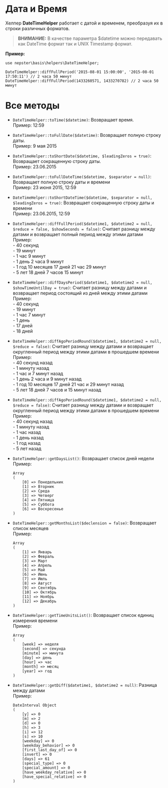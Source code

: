 # Дата и Время

Хелпер **DateTimeHelper** работает с датой и временем, преобразуя их в строки различных форматов.


> **ВНИМАНИЕ:** В качестве параметра $datetime можно передавать как DateTime формат так и UNIX Timestamp формат.


**Пример:**

```
use nepster\basis\helpers\DateTimeHelper;
```

```
DateTimeHelper::diffFullPeriod('2015-08-01 15:00:00', '2015-08-01 17:50:11') // 2 часа 50 минут
DateTimeHelper::diffFullPeriod(1433260571, 1433270782) // 2 часа 50 минут
```


# Все методы

* ``DateTimeHelper::toTime($datetime)``: Возвращает время.
    <br/>Пример: 12:59
    
    
* ``DateTimeHelper::toFullDate($datetime)``: Возвращает полную строку даты.
    <br/>Пример: 9 мая 2015
    
    
* ``DateTimeHelper::toShortDate($datetime, $leadingZeros = true)``: Возвращает сокращенную строку даты.
    <br/>Пример: 23.06.2015
    
    
* ``DateTimeHelper::toFullDateTime($datetime, $separator = null)``: Возвращает полную строку даты и времени
    <br/>Пример: 23 июня 2015, 12:59
    
    
* ``DateTimeHelper::toShortDateTime($datetime, $separator = null, $leadingZeros = true)``: Возвращает сокращенную строку даты и времени
    <br/>Пример: 23.06.2015, 12:59
    
    
* ``DateTimeHelper::diffFullPeriod($datetime1, $datetime2 = null, $reduce = false, $showSeconds = false)``: Считает разницу между датами и возвращает полный период между этими датами
    <br/>Пример:
    <br/> - 40 секунд
    <br/> - 19 минут
    <br/> - 1 час 9 минут
    <br/> - 1 день 2 часа 9 минут
    <br/> - 1 год 10 месяцев 17 дней 21 час 29 минут
    <br/> - 5 лет 18 дней 7 часов 15 минут 
    
    
* ``DateTimeHelper::diffDaysPeriod($datetime1, $datetime2 = null, $showTimeUntilDay = true)``: Считает разницу между датами и возвращает период состоящий из дней между этими датами
    <br/>Пример: 
    <br/> - 40 секунд
    <br/> - 19 минут
    <br/> - 1 час 7 минут
    <br/> - 1 день
    <br/> - 17 дней
    <br/> - 18 дней 
    
    
* ``DateTimeHelper::diffAgoPeriodRound($datetime1, $datetime2 = null, $reduce = false)``: Считает разницу между датами и возвращает округленный период между этими датами в прошедшем времени
    <br/>Пример: 
    <br/> - 40 секунд назад
    <br/> - 1 минуту назад
    <br/> - 1 час и 7 минут назад
    <br/> - 1 день 2 часа и 9 минут назад
    <br/> - 1 год 10 месяцев 17 дней 21 час и 29 минут назад
    <br/> - 5 лет 18 дней 7 часов и 15 минут назад 
    
    
* ``DateTimeHelper::diffAgoPeriodRound($datetime1, $datetime2 = null, $reduce = false)``: Считает разницу между датами и возвращает округленный период между этими датами в прошедшем времени
    <br/>Пример: 
    <br/> - 40 секунд назад
    <br/> - 1 минуту назад
    <br/> - 1 час назад
    <br/> - 1 день назад
    <br/> - 1 год назад
    <br/> - 5 лет назад

    
* ``DateTimeHelper::getDaysList()``: Возвращает список дней недели
    <br/>Пример:
    ```
    Array
    (
        [0] => Понедельник
        [1] => Вторник
        [2] => Среда
        [3] => Четверг
        [4] => Пятница
        [5] => Суббота
        [6] => Воскресенье
    )
    ```
    
    
* ``DateTimeHelper::getMonthsList($declension = false)``: Возвращает список месяцев
    <br/>Пример:
    ```
    Array
    (
        [1] => Январь
        [2] => Февраль
        [3] => Март
        [4] => Апрель
        [5] => Май
        [6] => Июнь
        [7] => Июль
        [8] => Август
        [9] => Сентябрь
        [10] => Октябрь
        [11] => Ноябрь
        [12] => Декабрь
    )
    ```
    
    
* ``DateTimeHelper::getTimeUnitsList()``: Возвращает список единиц измерения времени
    <br/>Пример:
    ```
    Array
    (
        [week] => неделя
        [second] => секунда
        [minute] => минута
        [day] => день
        [hour] => час
        [month] => месяц
        [year] => год
    )
    ```


* ``DateTimeHelper::getDiff($datetime1, $datetime2 = null)``: Разница между датами
    <br/>Пример:
    ```
    DateInterval Object
    (
        [y] => 0
        [m] => 2
        [d] => 0
        [h] => 3
        [i] => 12
        [s] => 10
        [weekday] => 0
        [weekday_behavior] => 0
        [first_last_day_of] => 0
        [invert] => 0
        [days] => 61
        [special_type] => 0
        [special_amount] => 0
        [have_weekday_relative] => 0
        [have_special_relative] => 0
    )
    ```